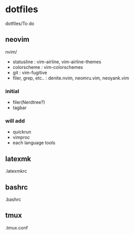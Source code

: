# dotfiles
dotfiles/To do

## neovim
nvim/
- statusline : vim-airline, vim-airline-themes
- colorscheme : vim-colorschemes
- git : vim-fugitive
- filer, grep, etc.. : denite.nvim, neomru.vim, neoyank.vim

### initial
- filer(Nerdtree?)
- tagbar

### will add
- quickrun
- vimproc
- each language tools

## latexmk
.latexmkrc

## bashrc
.bashrc

## tmux
.tmux.conf

